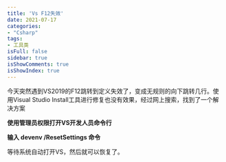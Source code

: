 ```yaml
---
title: 'Vs F12失效'
date: 2021-07-17
categories:
- "Csharp"
tags:
- 工具类
isFull: false 
sidebar: true
isShowComments: true
isShowIndex: true
---
```


今天突然遇到VS2019的F12跳转到定义失效了，变成无规则的向下跳转几行。使用Visual Studio Install工具进行修复也没有效果，经过网上搜索，找到了一个解决方案

**使用管理员权限打开VS开发人员命令行**

**输入 devenv /ResetSettings 命令**

等待系统自动打开VS，然后就可以恢复了。
